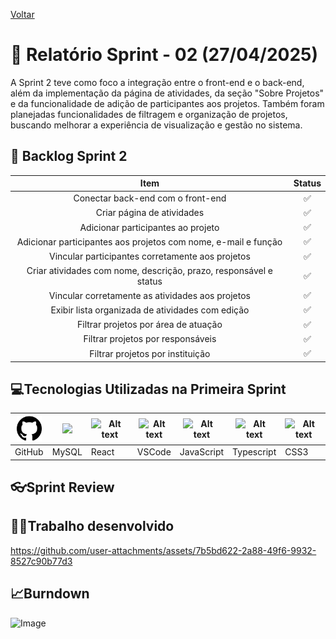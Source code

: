 <a href="../README.md">Voltar</a>

# 📄 Relatório Sprint - 02 (27/04/2025)

A Sprint 2 teve como foco a integração entre o front-end e o back-end, além da implementação da página de atividades, da seção "Sobre Projetos" e da funcionalidade de adição de participantes aos projetos. Também foram planejadas funcionalidades de filtragem e organização de projetos, buscando melhorar a experiência de visualização e gestão no sistema.

<h2 aling="center">📜 Backlog Sprint 2 </h2>
<span id="backlog1">
  
| Item | Status | 
| :----: | :----: |                                                                                    
| Conectar back-end com o front-end                                                         | ✅     
| Criar página de atividades                                                                | ✅     
| Adicionar participantes ao projeto                                                        | ✅    
| Adicionar participantes aos projetos com nome, e-mail e função                            | ✅     
| Vincular participantes corretamente aos projetos                                          | ✅     
| Criar atividades com nome, descrição, prazo, responsável e status                         | ✅     
| Vincular corretamente as atividades aos projetos                                          | ✅     
| Exibir lista organizada de atividades com edição                                          | ✅     
| Filtrar projetos por área de atuação                                                      | ✅     
| Filtrar projetos por responsáveis                                                         | ✅     
| Filtrar projetos por instituição                                                          | ✅     
     


<h2 aling="center"> 💻Tecnologias Utilizadas na Primeira Sprint </h2>
<span id="tecnologia">

<table>
  <thead>
    <th><img
    src="https://github.com/ThothTech-Fatec/Maat-View/blob/main/Static/Github.png"
    alt="Alt text"
    title="GitHub"
    style="display: inline-block; margin: 0 auto; width: 40px"></th>
    <th><img
    src="https://cdn.jsdelivr.net/gh/devicons/devicon@latest/icons/mysql/mysql-original-wordmark.svg" /></th>
    <th><img
    src="https://cdn.jsdelivr.net/gh/devicons/devicon@latest/icons/react/react-original.svg"
    alt="Alt text"
    title="React"
    style="display: inline-block; margin: 0 auto; width: 60px"></th>
    <th><img
    src="https://user-images.githubusercontent.com/76211125/227505063-5839c5e0-9524-41ff-9d24-ce6cbaf217a6.png"
    alt="Alt text"
    title="VSCode"
    style="display: inline-block; margin: 0 auto; width: 50px"></th>
     <th><img
    src="https://user-images.githubusercontent.com/89823203/190717820-53e9f06b-1aec-4e46-91e1-94ea2cf07100.svg"
    alt="Alt text"
    title="JavaScript"
    style="display: inline-block; margin: 0 auto; width: 60px"></th>
     <th><img
    src="https://cdn.jsdelivr.net/gh/devicons/devicon/icons/typescript/typescript-original.svg"
    alt="Alt text"
    title="TypeScript"
    style="display: inline-block; margin: 0 auto; width: 60px"></th>
     <th><img
    src="https://user-images.githubusercontent.com/76211125/227503103-bb7005d7-5f2f-46e4-adb5-92ef19ce677d.png"
    alt="Alt text"
    title="CSS3"
    style="display: inline-block; margin: 0 auto; width: 60px"></th>
      <th><img
    src="https://cdn.jsdelivr.net/gh/devicons/devicon@latest/icons/jira/jira-original.svg"
    alt="Alt text"
    title="Jira"
    style="display: inline-block; margin: 0 auto; width: 60px"></th>
  </thead>

  <tbody>
    <td>GitHub</td>
    <td>MySQL</td>
    <td>React</td>
    <td>VSCode</td>
    <td>JavaScript</td>
    <td>Typescript</td>
    <td>CSS3</td>
    <td>Jira</td>
  </tbody>

</table>

## 👓Sprint Review

## 👨‍💻Trabalho desenvolvido

https://github.com/user-attachments/assets/7b5bd622-2a88-49f6-9932-8527c90b77d3


## 📈Burndown
![Image](https://github.com/user-attachments/assets/e5a2fd2f-09e0-417b-99d9-84e7bc42e2ea)
